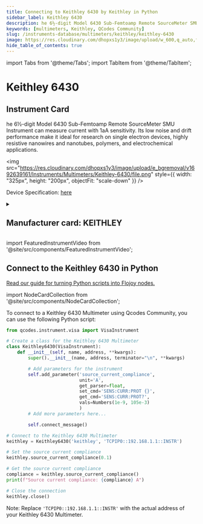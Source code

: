 ```yaml
---
title: Connecting to Keithley 6430 by Keithley in Python
sidebar_label: Keithley 6430
description: he 6½-digit Model 6430 Sub-Femtoamp Remote SourceMeter SMU Instrument can measure current with 1aA sensitivity. Its low noise and drift performance make it ideal for research on single electron devices, highly resistive nanowires and nanotubes, polymers, and electrochemical applications.
keywords: [multimeters, Keithley, QCodes Community]
slug: /instruments-database/multimeters/keithley/keithley-6430
image: https://res.cloudinary.com/dhopxs1y3/image/upload/w_600,q_auto,f_auto/e_bgremoval/v1692639161/Instruments/Multimeters/Keithley-6430/file.jpg
hide_table_of_contents: true
---
```


import Tabs from '@theme/Tabs';
import TabItem from '@theme/TabItem';

# Keithley 6430

## Instrument Card

<div className="flex">

<div>

he 6½-digit Model 6430 Sub-Femtoamp Remote SourceMeter SMU Instrument can measure current with 1aA sensitivity. Its low noise and drift performance make it ideal for research on single electron devices, highly resistive nanowires and nanotubes, polymers, and electrochemical applications.

</div>

<img src="https://res.cloudinary.com/dhopxs1y3/image/upload/e_bgremoval/v1692639161/Instruments/Multimeters/Keithley-6430/file.png" style={{ width: "325px", height: "200px", objectFit: "scale-down" }} />

</div>

<div className="flex text-center">

<p>Device Specification: <a target="\_blank" href="https://download.tek.com/datasheet/6430.pdf">here</a></p>

</div>

<details style={{ marginTop: "15px"}}>
<summary><h2>Manufacturer card: KEITHLEY</h2></summary>

<img src="https://res.cloudinary.com/dhopxs1y3/image/upload/v1692806202/Instruments/Vendor%20Logos/Keithley.png" style={{ width: "100%", height: "170px",objectFit: "scale-down" }} />

Keithley Instruments is a measurement and instrument company headquartered in Solon, Ohio, that develops, manufactures, markets, and sells data acquisition products, as well as complete systems for high-volume production and assembly testing.

<ul>
  <li>Headquarters: Cleveland, Ohio, United States</li>
  <li>Yearly Revenue (millions, USD): 110.6</li>
  <li>Vendor Website: <a href="https://www.tek.com/en">here</a></li>
</ul>
</details>

import FeaturedInstrumentVideo from '@site/src/components/FeaturedInstrumentVideo';

<FeaturedInstrumentVideo category='MULTIMETERS' manufacturer='KEITHLEY'></FeaturedInstrumentVideo>


## Connect to the Keithley 6430 in Python

[Read our guide for turning Python scripts into Flojoy nodes.](https://docs.flojoy.ai/contribution/blocks/custom-flojoy-block/)

import NodeCardCollection from '@site/src/components/NodeCardCollection';

<Tabs>

<TabItem value="Flojoy" label="Flojoy" className="flojoy-instrument-tabs">

<NodeCardCollection category='MULTIMETERS' manufacturer='KEITHLEY'></NodeCardCollection>

</TabItem>
<TabItem value="QCodes Community" label="QCodes Community">

To connect to a Keithley 6430 Multimeter using Qcodes Community, you can use the following Python script:

```python
from qcodes.instrument.visa import VisaInstrument

# Create a class for the Keithley 6430 Multimeter
class Keithley6430(VisaInstrument):
    def __init__(self, name, address, **kwargs):
        super().__init__(name, address, terminator="\n", **kwargs)

        # Add parameters for the instrument
        self.add_parameter('source_current_compliance',
                           unit='A',
                           get_parser=float,
                           set_cmd='SENS:CURR:PROT {}',
                           get_cmd='SENS:CURR:PROT?',
                           vals=Numbers(1e-9, 105e-3)
                           )
        # Add more parameters here...

        self.connect_message()

# Connect to the Keithley 6430 Multimeter
keithley = Keithley6430('keithley', 'TCPIP0::192.168.1.1::INSTR')

# Set the source current compliance
keithley.source_current_compliance(0.1)

# Get the source current compliance
compliance = keithley.source_current_compliance()
print(f"Source current compliance: {compliance} A")

# Close the connection
keithley.close()
```

Note: Replace `'TCPIP0::192.168.1.1::INSTR'` with the actual address of your Keithley 6430 Multimeter.

</TabItem>
</Tabs>